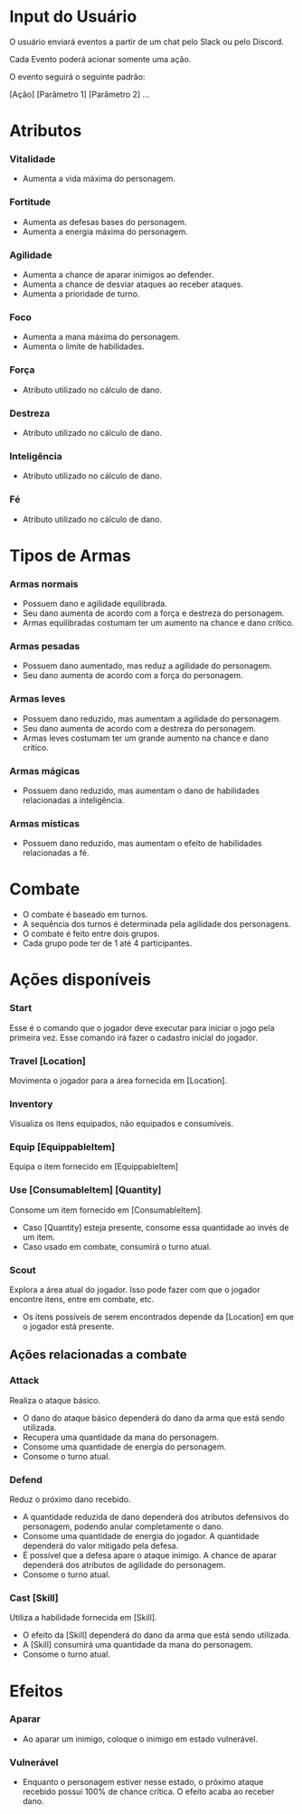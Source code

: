 # Input do Usuário
O usuário enviará eventos a partir de um chat pelo Slack ou pelo Discord.

Cada Evento poderá acionar somente uma ação.

O evento seguirá o seguinte padrão:

[Ação] [Parâmetro 1] [Parâmetro 2] ...

# Atributos
### Vitalidade
* Aumenta a vida máxima do personagem.

### Fortitude
* Aumenta as defesas bases do personagem.
* Aumenta a energia máxima do personagem.

### Agilidade
* Aumenta a chance de aparar inimigos ao defender.
* Aumenta a chance de desviar ataques ao receber ataques.
* Aumenta a prioridade de turno.

### Foco
* Aumenta a mana máxima do personagem.
* Aumenta o limite de habilidades.

### Força
* Atributo utilizado no cálculo de dano.

### Destreza
* Atributo utilizado no cálculo de dano.

### Inteligência
* Atributo utilizado no cálculo de dano.

### Fé
* Atributo utilizado no cálculo de dano.

# Tipos de Armas
### Armas normais
* Possuem dano e agilidade equilibrada.
* Seu dano aumenta de acordo com a força e destreza do personagem.
* Armas equilibradas costumam ter um aumento na chance e dano crítico.

### Armas pesadas
* Possuem dano aumentado, mas reduz a agilidade do personagem.
* Seu dano aumenta de acordo com a força do personagem.

### Armas leves
* Possuem dano reduzido, mas aumentam a agilidade do personagem.
* Seu dano aumenta de acordo com a destreza do personagem.
* Armas leves costumam ter um grande aumento na chance e dano crítico.

### Armas mágicas
* Possuem dano reduzido, mas aumentam o dano de habilidades relacionadas a inteligência.

### Armas místicas
* Possuem dano reduzido, mas aumentam o efeito de habilidades relacionadas a fé.

# Combate
* O combate é baseado em turnos.
* A sequência dos turnos é determinada pela agilidade dos personagens.
* O combate é feito entre dois grupos.
* Cada grupo pode ter de 1 até 4 participantes.

# Ações disponíveis
### Start
Esse é o comando que o jogador deve executar para iniciar o jogo pela primeira vez. Esse comando irá fazer o cadastro inicial do jogador.

### Travel [Location]
Movimenta o jogador para a área fornecida em [Location].

### Inventory
Visualiza os itens equipados, não equipados e consumíveis.

### Equip [EquippableItem]
Equipa o item fornecido em [EquippableItem]

### Use [ConsumableItem] [Quantity]
Consome um item fornecido em [ConsumableItem].
* Caso [Quantity] esteja presente, consome essa quantidade ao invés de um item.
* Caso usado em combate, consumirá o turno atual.

### Scout
Explora a área atual do jogador. Isso pode fazer com que o jogador encontre itens, entre em combate, etc.
* Os itens possíveis de serem encontrados depende da [Location] em que o jogador está presente.

## Ações relacionadas a combate
### Attack
Realiza o ataque básico.
* O dano do ataque básico dependerá do dano da arma que está sendo utilizada.
* Recupera uma quantidade da mana do personagem.
* Consome uma quantidade de energia do personagem.
* Consome o turno atual.

### Defend
Reduz o próximo dano recebido.
* A quantidade reduzida de dano dependerá dos atributos defensivos do personagem, podendo anular completamente o dano.
* Consome uma quantidade de energia do jogador. A quantidade dependerá do valor mitigado pela defesa.
* É possível que a defesa apare o ataque inimigo. A chance de aparar dependerá dos atributos de agilidade do personagem.
* Consome o turno atual.

### Cast [Skill]
Utiliza a habilidade fornecida em [Skill].
* O efeito da [Skill] dependerá do dano da arma que está sendo utilizada.
* A [Skill] consumirá uma quantidade da mana do personagem.
* Consome o turno atual.

# Efeitos
### Aparar
* Ao aparar um inimigo, coloque o inimigo em estado vulnerável.

### Vulnerável
* Enquanto o personagem estiver nesse estado, o próximo ataque recebido possui 100% de chance crítica. O efeito acaba ao receber dano.
